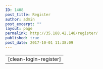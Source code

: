 ```yaml
---
ID: 1408
post_title: Register
author: admin
post_excerpt: ""
layout: page
permalink: http://35.188.42.148/register/
published: true
post_date: 2017-10-01 11:38:09
---
```

<table class="widefat importers">
<tbody>
<tr class="alternate">
<td class="import-system row-title"><a>[clean-login-register]</a></td>
</tr>
</tbody>
</table>